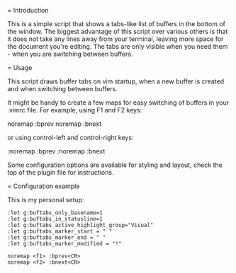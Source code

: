 = Introduction

This is a simple script that shows a tabs-like list of buffers in the bottom of
the window. The biggest advantage of this script over various others is that it
does not take any lines away from your terminal, leaving more space for the
document you're editing. The tabs are only visible when you need them - when
you are switching between buffers.

= Usage

This script draws buffer tabs on vim startup, when a new buffer is created
and when switching between buffers.

It might be handy to create a few maps for easy switching of buffers in your
.vimrc file. For example, using F1 and F2 keys:

  noremap <f1> :bprev<CR>
  noremap <f2> :bnext<CR>

or using control-left and control-right keys:

  :noremap <C-left> :bprev<CR>
  :noremap <C-right> :bnext<CR>


Some configuration options are available for styling and layout, check the top
of the plugin file for instructions.
 
= Configuration example

This is my personal setup:

```
:let g:buftabs_only_basename=1
:let g:buftabs_in_statusline=1
:let g:buftabs_active_highlight_group="Visual"
:let g:buftabs_marker_start = " "
:let g:buftabs_marker_end = " "   
:let g:buftabs_marker_modified = "!"
                                     
noremap <f1> :bprev<CR>
noremap <f2> :bnext<CR>  
```
